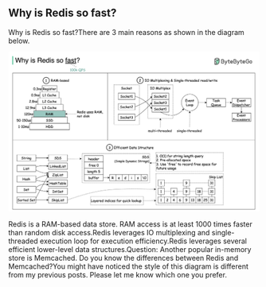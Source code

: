 ## Why is Redis so fast?
Why is Redis so fast?There are 3 main reasons as shown in the diagram below.<p>
  <img src="../images/why_redis_fast.jpeg" />
</p>
Redis is a RAM-based data store. RAM access is at least 1000 times faster than random disk access.Redis leverages IO multiplexing and single-threaded execution loop for execution efficiency.Redis leverages several efficient lower-level data structures.Question: Another popular in-memory store is Memcached. Do you know the differences between Redis and Memcached?You might have noticed the style of this diagram is different from my previous posts. Please let me know which one you prefer.